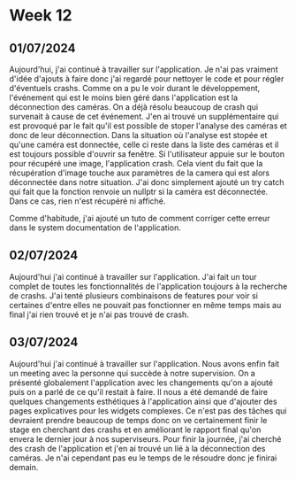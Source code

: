 # Week 12

## 01/07/2024

Aujourd'hui, j'ai continué à travailler sur l'application. Je n'ai pas vraiment d'idée d'ajouts à faire donc j'ai regardé pour nettoyer le code et pour régler d'éventuels crashs. Comme on a pu le voir durant le développement, l'événement qui est le moins bien géré dans l'application est la déconnection des caméras. On a déjà résolu beaucoup de crash qui survenait à cause de cet événement. J'en ai trouvé un supplémentaire qui est provoqué par le fait qu'il est possible de stoper l'analyse des caméras et donc de leur déconnection. Dans la situation où l'analyse est stopée et qu'une caméra est donnectée, celle ci reste dans la liste des caméras et il est toujours possible d'ouvrir sa fenêtre. Si l'utilisateur appuie sur le bouton pour récupéré une image, l'application crash. Cela vient du fait que la récupération d'image touche aux paramètres de la camera qui est alors déconnectée dans notre situation. J'ai donc simplement ajouté un try catch qui fait que la fonction renvoie un nullptr si la caméra est déconnectée. Dans ce cas, rien n'est récupéré ni affiché.

Comme d'habitude, j'ai ajouté un tuto de comment corriger cette erreur dans le system documentation de l'application.

## 02/07/2024

Aujourd'hui j'ai continué à travailler sur l'application. J'ai fait un tour complet de toutes les fonctionnalités de l'application toujours à la recherche de crashs. J'ai tenté plusieurs combinaisons de features pour voir si certaines d'entre elles ne pouvait pas fonctionner en même temps mais au final j'ai rien trouvé et je n'ai pas trouvé de crash.

## 03/07/2024

Aujourd'hui j'ai continué à travailler sur l'application. Nous avons enfin fait un meeting avec la personne qui succède à notre supervision. On a présenté globalement l'application avec les changements qu'on a ajouté puis on a parlé de ce qu'il restait à faire. Il nous a été demandé de faire quelques changements esthétiques à l'application ainsi que d'ajouter des pages explicatives pour les widgets complexes. Ce n'est pas des tâches qui devraient prendre beaucoup de temps donc on ve certainement finir le stage en cherchant des crashs et en améliorant le rapport final qu'on envera le dernier jour à nos superviseurs. Pour finir la journée, j'ai cherché des crash de l'application et j'en ai trouvé un lié à la déconnection des caméras. Je n'ai cependant pas eu le temps de le résoudre donc je finirai demain.